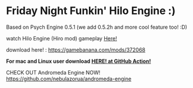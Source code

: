 # Friday Night Funkin' Hilo Engine :)
Based on Psych Engine 0.5.1 (we add 0.5.2h and more cool feature too! :D)

watch Hilo Engine (Hiro mod) gameplay [Here!](https://youtu.be/xUtoRWzfZII)

download here! : https://gamebanana.com/mods/372068

**For mac and Linux user download [HERE! at GitHub Action!](https://github.com/APRO716/FNF-vs-Hiro-mod-demo-Hilo-Engine/actions/workflows/main.yml)**

CHECK OUT Andromeda Engine NOW! https://github.com/nebulazorua/andromeda-engine
